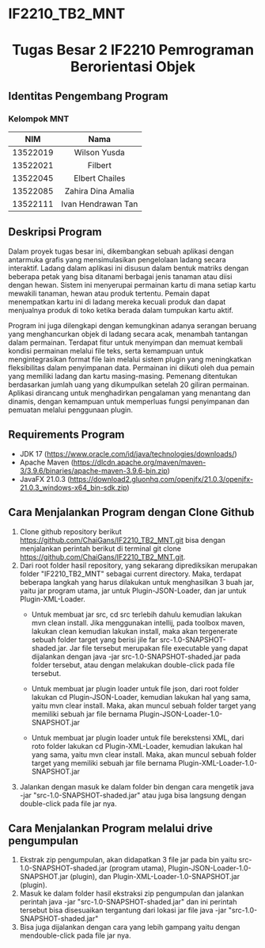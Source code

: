 # IF2210_TB2_MNT

<h1 align="center"> Tugas Besar 2 IF2210 Pemrograman Berorientasi Objek</h1>

## Identitas Pengembang Program

### **Kelompok MNT**

|   NIM    |            Nama            |
| :------: | :------------------------: |
| 13522019 |        Wilson Yusda        |
| 13522021 |          Filbert           |
| 13522045 |        Elbert Chailes      |
| 13522085 |      Zahira Dina Amalia    |
| 13522111 |     Ivan Hendrawan Tan     |

## Deskripsi Program

Dalam proyek tugas besar ini, dikembangkan sebuah aplikasi dengan antarmuka grafis yang mensimulasikan pengelolaan ladang secara interaktif. Ladang dalam aplikasi ini disusun dalam bentuk matriks dengan beberapa petak yang bisa ditanami berbagai jenis tanaman atau diisi dengan hewan. Sistem ini menyerupai permainan kartu di mana setiap kartu mewakili tanaman, hewan atau produk tertentu. Pemain dapat menempatkan kartu ini di ladang mereka kecuali produk dan dapat menjualnya produk di toko ketika berada dalam tumpukan kartu aktif.

Program ini juga dilengkapi dengan kemungkinan adanya serangan beruang yang menghancurkan objek di ladang secara acak, menambah tantangan dalam permainan. Terdapat fitur untuk menyimpan dan memuat kembali kondisi permainan melalui file teks, serta kemampuan untuk mengintegrasikan format file lain melalui sistem plugin yang meningkatkan fleksibilitas dalam penyimpanan data. Permainan ini diikuti oleh dua pemain yang memiliki ladang dan kartu masing-masing. Pemenang ditentukan berdasarkan jumlah uang yang dikumpulkan setelah 20 giliran permainan. Aplikasi dirancang untuk menghadirkan pengalaman yang menantang dan dinamis, dengan kemampuan untuk memperluas fungsi penyimpanan dan pemuatan melalui penggunaan plugin.

## Requirements Program

- JDK 17 (https://www.oracle.com/id/java/technologies/downloads/)
- Apache Maven (https://dlcdn.apache.org/maven/maven-3/3.9.6/binaries/apache-maven-3.9.6-bin.zip)
- JavaFX 21.0.3 (https://download2.gluonhq.com/openjfx/21.0.3/openjfx-21.0.3_windows-x64_bin-sdk.zip)

## Cara Menjalankan Program dengan Clone Github

1. Clone github repository berikut https://github.com/ChaiGans/IF2210_TB2_MNT.git bisa dengan menjalankan perintah berikut di terminal git clone https://github.com/ChaiGans/IF2210_TB2_MNT.git.
2. Dari root folder hasil repository, yang sekarang diprediksikan merupakan folder "IF2210_TB2_MNT" sebagai current directory. Maka, terdapat beberapa langkah yang harus dilakukan untuk menghasilkan 3 buah jar, yaitu jar program utama, jar untuk Plugin-JSON-Loader, dan jar untuk Plugin-XML-Loader.
    -  Untuk membuat jar src, cd src terlebih dahulu kemudian lakukan mvn clean install. Jika menggunakan intellij, pada toolbox maven, lakukan clean kemudian lakukan install, maka akan tergenerate sebuah folder target yang berisi jile far src-1.0-SNAPSHOT-shaded.jar. Jar file tersebut merupakan file executable yang dapat dijalankan dengan java -jar  src-1.0-SNAPSHOT-shaded.jar pada folder tersebut, atau dengan melakukan double-click pada file tersebut.

    - Untuk membuat jar plugin loader untuk file json, dari root folder lakukan cd Plugin-JSON-Loader, kemudian lakukan hal yang sama, yaitu mvn clear install. Maka, akan muncul sebuah folder target yang memiliki sebuah jar file bernama Plugin-JSON-Loader-1.0-SNAPSHOT.jar

    - Untuk membuat jar plugin loader untuk file berekstensi XML, dari roto folder lakukan cd Plugin-XML-Loader, kemudian lakukan hal yang sama, yaitu mvn clear install. Maka, akan muncul sebuah folder target yang memiliki sebuah jar file bernama Plugin-XML-Loader-1.0-SNAPSHOT.jar
3. Jalankan dengan masuk ke dalam folder bin dengan cara mengetik java -jar "src-1.0-SNAPSHOT-shaded.jar" atau juga bisa langsung dengan double-click pada file jar nya.

## Cara Menjalankan Program melalui drive pengumpulan

1. Ekstrak zip pengumpulan, akan didapatkan 3 file jar pada bin yaitu src-1.0-SNAPSHOT-shaded.jar (program utama), Plugin-JSON-Loader-1.0-SNAPSHOT.jar (plugin), dan Plugin-XML-Loader-1.0-SNAPSHOT.jar (plugin).
2. Masuk ke dalam folder hasil ekstraksi zip pengumpulan dan jalankan perintah java -jar "src-1.0-SNAPSHOT-shaded.jar" dan ini perintah tersebut bisa disesuaikan tergantung dari lokasi jar file java -jar "src-1.0-SNAPSHOT-shaded.jar"
3. Bisa juga dijalankan dengan cara yang lebih gampang yaitu dengan mendouble-click pada file jar nya.